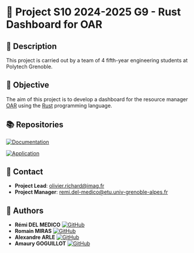 # 🎯 Project S10 2024-2025 G9 - Rust Dashboard for OAR

## 📝 Description
This project is carried out by a team of 4 fifth-year engineering students at Polytech Grenoble.

## 🎯 Objective
The aim of this project is to develop a dashboard for the resource manager [OAR](https://oar.imag.fr/) using the [Rust](https://www.rust-lang.org/) programming language.

## 📚 Repositories

[![Documentation](https://img.shields.io/badge/Documentation-blue)](https://github.com/info5-groupe-9-dashboard-rust/docs)

[![Application](https://img.shields.io/badge/Application-green)](https://github.com/info5-groupe-9-dashboard-rust/app)

## 📧 Contact
- **Project Lead**: olivier.richard@imag.fr
- **Project Manager**: remi.del-medico@etu.univ-grenoble-alpes.fr

## 👥 Authors
- **Rémi DEL MEDICO** [![GitHub](https://img.shields.io/badge/GitHub-RDel--Medico-lightgrey)](https://github.com/RDel-Medico)
- **Romain MIRAS** [![GitHub](https://img.shields.io/badge/GitHub-RomainMIRAS-lightgrey)](https://github.com/RomainMIRAS)
- **Alexandre ARLE** [![GitHub](https://img.shields.io/badge/GitHub-arlealexandre-lightgrey)](https://github.com/arlealexandre)
- **Amaury GOGUILLOT** [![GitHub](https://img.shields.io/badge/GitHub-Amaurax-lightgrey)](https://github.com/Amaurax)
